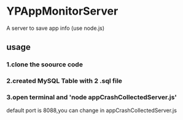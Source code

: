 # YPAppMonitorServer
A server to save app info
(use node.js)
## usage
### 1.clone the soource code
### 2.created MySQL Table with 2 .sql file 
### 3.open terminal and 'node appCrashCollectedServer.js'

default port is 8088,you can change in appCrashCollectedServer.js
